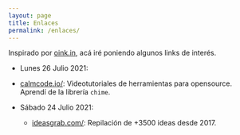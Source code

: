 ```yaml
---
layout: page
title: Enlaces
permalink: /enlaces/
---
```


Inspirado por [oink.in](https://oink.in/), acá iré poniendo algunos links de interés.

* Lunes 26 Julio 2021:
* [calmcode.io/](https://calmcode.io/): Videotutoriales de herramientas para opensource. Aprendí de la librería `chime`.

* Sábado 24 Julio 2021:
  * [ideasgrab.com/](https://www.ideasgrab.com/): Repilación de +3500 ideas desde 2017.